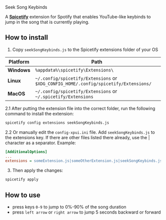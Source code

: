 Seek Song Keybinds

A **[Spicetify](https://github.com/spicetify/cli)** extension for Spotify that enables YouTube-like keybinds to jump in the song that is currently playing.

## How to install

1. Copy `seekSongKeybinds.js` to the Spicetify extensions folder of your OS


| **Platform**   | **Path**                                                                             |
|----------------|--------------------------------------------------------------------------------------|
| **Windows**    | `%appdata%\spicetify\Extensions\`                                                    |
| **Linux**      | `~/.config/spicetify/Extensions` or `$XDG_CONFIG_HOME/.config/spicetify/Extensions/` |
| **MacOS**      | `~/.config/spicetify/Extensions` or `~/.spicetify/Extensions`                        |


2.1 After putting the extension file into the correct folder, run the following command to install the extension:

```sh
spicetify config extensions seekSongKeybinds.js
```


2.2 Or manually edit the `config-xpui.ini` file. Add `seekSongKeybinds.js` to the extensions key. If there are other files listed there already, use the | character as a separator.
Example:

```ini
[AdditionalOptions]
...
extensions = someExtension.js|someOtherExtension.js|seekSongKeybinds.js
```


3. Then apply the changes:

```sh
spicetify apply
```

## How to use

- press keys `0-9` to jump to 0%-90% of the song duration
- press `left arrow` or `right arrow` to jump 5 seconds backward or forward
